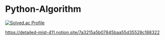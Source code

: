 # Python-Algorithm
[![Solved.ac Profile](http://mazassumnida.wtf/api/v2/generate_badge?boj=stopkite)](https://solved.ac/stopkite/)

https://detailed-mist-411.notion.site/7a3215a5b07845baa55d35528c188322
